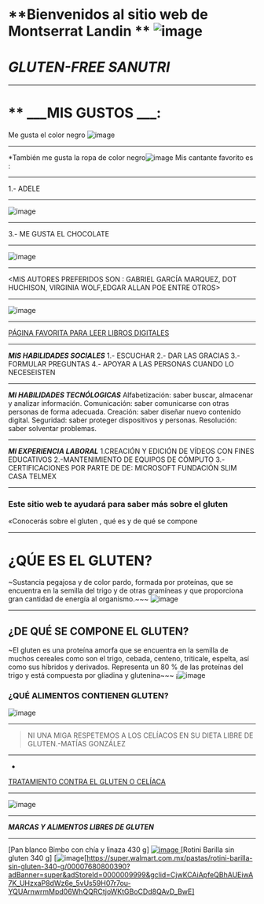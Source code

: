 # **Bienvenidos al sitio web de Montserrat Landin ** ![image](https://user-images.githubusercontent.com/99773679/156077163-0fe05d67-3f86-4576-8333-ef0955f86a94.png)

# *GLUTEN-FREE SANUTRI*
***
# ** ___MIS GUSTOS ___:
Me gusta el color negro ![image](https://user-images.githubusercontent.com/99773679/156069598-ab9636ae-775b-427e-833d-d2f875175c76.png)
***
*También me gusta  la ropa de color negro![image](https://user-images.githubusercontent.com/99773679/156069670-bab5f9e7-e002-44c6-9b5c-951cc22fe563.png)
Mis cantante favorito es :
***
1.- ADELE
***
![image](https://user-images.githubusercontent.com/99773679/156070756-b1b1767e-b221-4a25-9f4c-14709f9d9c0a.png)
_ _ _

3.- ME  GUSTA EL CHOCOLATE 
* * *
![image](https://user-images.githubusercontent.com/99773679/156071321-9a2337a9-5385-496b-816e-6c9c685b0bc9.png)
- - -
\<MIS AUTORES PREFERIDOS SON : GABRIEL GARCÍA MARQUEZ, DOT HUCHISON, VIRGINIA WOLF,EDGAR ALLAN POE ENTRE OTROS>
_ _  _
![image](https://user-images.githubusercontent.com/99773679/156072514-67115fe7-32ee-458f-af62-06d7d3b4337a.png)
_ _ _
[PÁGINA FAVORITA PARA LEER LIBROS DIGITALES ](https://librivox.org/)

_ _  _

___MIS HABILIDADES SOCIALES___
 1.-  ESCUCHAR
  2.- DAR LAS GRACIAS
  3.-FORMULAR PREGUNTAS
  4.- APOYAR A LAS PERSONAS CUANDO LO NECESEISTEN
 _ _  _
 
 ___MI HABILIDADES TECNÓLOGICAS___
 Alfabetización: saber buscar, almacenar y analizar información.
Comunicación: saber comunicarse con otras personas de forma adecuada.
Creación: saber diseñar nuevo contenido digital.
Seguridad: saber proteger dispositivos y personas.
Resolución: saber solventar problemas.
 _ _ _
 
 ___MI EXPERIENCIA LABORAL___
 1.CREACIÓN Y EDICIÓN  DE VÍDEOS CON FINES EDUCATIVOS
 2.-MANTENIMIENTO DE EQUIPOS DE CÓMPUTO
 3.-CERTIFICACIONES POR PARTE DE DE: MICROSOFT
 FUNDACIÓN SLIM
 CASA TELMEX
 _ _ _
 
### Este sitio web te ayudará para saber más sobre el gluten
«Conocerás sobre el gluten ,
qué es 
y de qué se compone
* * *

# ¿QÚE ES EL GLUTEN?
~Sustancia pegajosa y de color pardo, formada por proteínas, que se encuentra en la semilla del trigo y de otras gramíneas y que proporciona gran cantidad de energía al organismo.~~~
![image](https://user-images.githubusercontent.com/99773679/156198319-7dd8fbca-d66a-4119-8bcc-aee1bab1fb37.png)

* *  *

## ¿DE QUÉ SE COMPONE EL GLUTEN?
~El gluten es una proteína amorfa que se encuentra en la semilla de muchos cereales como son el trigo, cebada, centeno, triticale, espelta, así como sus híbridos y derivados. Representa un 80 % de las proteínas del trigo y está compuesta por gliadina y glutenina~~~
¡![image](https://user-images.githubusercontent.com/99773679/155236075-3429628f-39e3-4985-887c-dce0d87809a7.png)
### ¿QUÉ ALIMENTOS CONTIENEN GLUTEN?
![image](https://user-images.githubusercontent.com/99773679/156198748-dc8b9dad-23bf-4554-ab4c-7792d96c68a7.png)

_ _ _

> NI UNA MIGA RESPETEMOS A LOS CELÍACOS  EN SU DIETA LIBRE DE GLUTEN.-MATÍAS GONZÁLEZ
- - -
- 
[TRATAMIENTO CONTRA EL GLUTEN O CELÍACA](https://celicidad.net/tratamiento-celiaquia/)
* * *
![image](https://user-images.githubusercontent.com/99773679/156198581-32f1f678-d83e-4f6f-9c6b-be5b44df4d0e.png)
 _ _ _
 ___MARCAS Y ALIMENTOS LIBRES DE GLUTEN___
 _ _ _
 [Pan blanco Bimbo con chía y linaza 430 g]
 [![image](https://user-images.githubusercontent.com/99773679/156200993-d226a1f0-60ed-4012-b593-4886230fce62.png)
](https://super.walmart.com.mx/pan-y-tortillas-empacados/pan-blanco-bimbo-con-chia-y-linaza-430-g/00750103042597)
 [Rotini Barilla sin gluten 340 g]
 [![image](https://user-images.githubusercontent.com/99773679/156201422-9fbd7c54-fc87-4b27-a9b2-a28e9f31fcc0.png)[https://super.walmart.com.mx/pastas/rotini-barilla-sin-gluten-340-g/00007680800390?adBanner=super&adStoreId=0000009999&gclid=CjwKCAiApfeQBhAUEiwA7K_UHzxaP8dWz6e_5vUs59H07r7ou-YQUArnwrmMpd06WhQQRCtjoWKtGBoCDd8QAvD_BwE]

